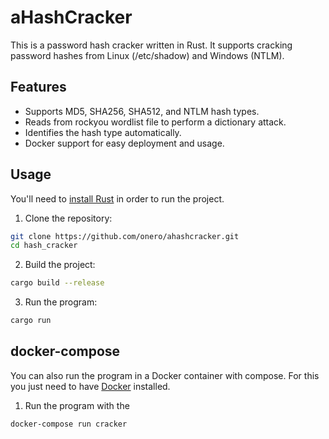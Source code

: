 # aHashCracker

This is a password hash cracker written in Rust.
It supports cracking password hashes from Linux (/etc/shadow) and Windows (NTLM).

## Features

- Supports MD5, SHA256, SHA512, and NTLM hash types.
- Reads from rockyou wordlist file to perform a dictionary attack.
- Identifies the hash type automatically.
- Docker support for easy deployment and usage.

## Usage

You'll need to [install Rust](https://www.rust-lang.org/tools/install) in order to run the project.

1. Clone the repository:

```bash
git clone https://github.com/onero/ahashcracker.git
cd hash_cracker
```

2. Build the project:

```bash
cargo build --release
```

3. Run the program:

```bash
cargo run
```

## docker-compose

You can also run the program in a Docker container with compose.
For this you just need to have [Docker](https://docs.docker.com/get-docker/) installed.

1. Run the program with the

```bash
docker-compose run cracker
```
